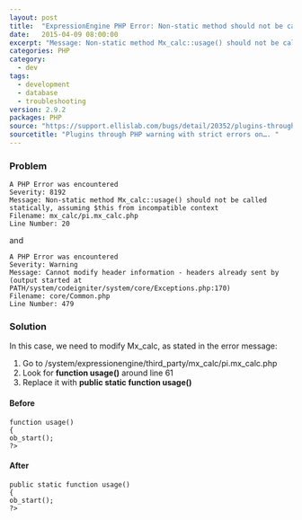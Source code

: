 ```yaml
---
layout: post
title:  "ExpressionEngine PHP Error: Non-static method should not be called statically"
date:   2015-04-09 08:00:00
excerpt: "Message: Non-static method Mx_calc::usage() should not be called statically, assuming $this from incompatible context"
categories: PHP
category:
  - dev
tags:
  - development
  - database
  - troubleshooting
version: 2.9.2
packages: PHP
source: "https://support.ellislab.com/bugs/detail/20352/plugins-through-php-warning-with-strict-errors-on"
sourcetitle: "Plugins through PHP warning with strict errors on…. "
---
```


### Problem

    A PHP Error was encountered
    Severity: 8192
    Message: Non-static method Mx_calc::usage() should not be called statically, assuming $this from incompatible context
    Filename: mx_calc/pi.mx_calc.php
    Line Number: 20

and

    A PHP Error was encountered
    Severity: Warning
    Message: Cannot modify header information - headers already sent by (output started at PATH/system/codeigniter/system/core/Exceptions.php:170)
    Filename: core/Common.php
    Line Number: 479

### Solution

In this case, we need to modify Mx_calc, as stated in the error message:

1. Go to /system/expressionengine/third_party/mx_calc/pi.mx_calc.php
2. Look for **function usage()** around line 61
3. Replace it with **public static function usage()**

#### Before

    function usage()
    {
    ob_start();
    ?>

#### After

    public static function usage()
    {
    ob_start();
    ?>
